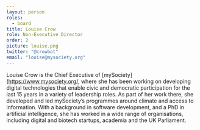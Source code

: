 ```yaml
---
layout: person
roles:
  - board
title: Louise Crow
role: Non-Executive Director
order: 2
picture: louise.png
twitter: "@crowbot"
email: "louise@mysociety.org"
---
```

Louise Crow is the Chief Executive of [mySociety](https://www.mysociety.org/, where she has been working on developing digital technologies that enable civic and democratic participation for the last 15 years in a variety of leadership roles. As part of her work there, she developed and led mySociety’s programmes around climate and access to information. With a background in software development, and a PhD in artificial intelligence, she has worked in a wide range of organisations, including digital and biotech startups, academia and the UK Parliament.